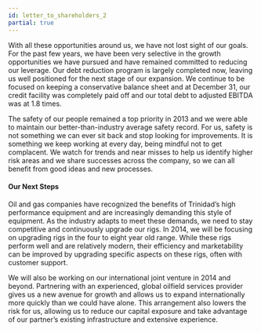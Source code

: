 ```yaml
---
id: letter_to_shareholders_2
partial: true
---
```


With all these opportunities around us, we have not lost sight of our goals. For the past few years, we have been very selective in the growth opportunities we have pursued and have remained committed to reducing our leverage. Our debt reduction program is largely completed now, leaving us well positioned for the next stage of our expansion. We continue to be focused on keeping a conservative balance sheet and at December 31, our credit facility was completely paid off and our total debt to adjusted EBITDA was at 1.8 times. 

The safety of our people remained a top priority in 2013 and we were able to maintain our better-than-industry average safety record. For us, safety is not something we can ever sit back and stop looking for improvements. It is something we keep working at every day, being mindful not to get complacent. We watch for trends and near misses to help us identify higher risk areas and we share successes across the company, so we can all benefit from good ideas and new processes.

#### Our Next Steps

Oil and gas companies have recognized the benefits of Trinidad’s high performance equipment and are increasingly demanding this style of equipment. As the industry adapts to meet these demands, we need to stay competitive and continuously upgrade our rigs. In 2014, we will be focusing on upgrading rigs in the four to eight year old range. While these rigs perform well and are relatively modern, their efficiency and marketability can be improved by upgrading specific aspects on these rigs, often with customer support.

We will also be working on our international joint venture in 2014 and beyond. Partnering with an experienced, global oilfield services provider gives us a new avenue for growth and allows us to expand internationally more quickly than we could have alone. This arrangement also lowers the risk for us, allowing us to reduce our capital exposure and take advantage of our partner’s existing infrastructure and extensive experience.

